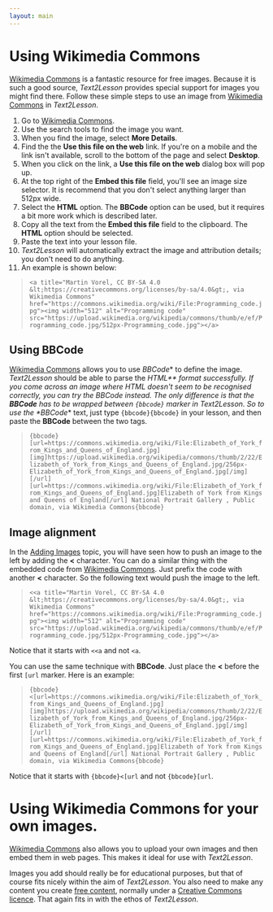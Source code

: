 ```yaml
---
layout: main
---
```


# Using Wikimedia Commons

[Wikimedia Commons](https://commons.wikimedia.org/wiki/Main_Page) is a fantastic
resource for free images. Because it is such a good source, _Text2Lesson_ provides
special support for images you might find there. Follow these simple steps to use
an image from [Wikimedia Commons](https://commons.wikimedia.org/wiki/Main_Page)
in _Text2Lesson_.

1. Go to [Wikimedia Commons](https://commons.wikimedia.org/wiki/Main_Page).
1. Use the search tools to find the image you want.
1. When you find the image, select **More Details**.
1. Find the the **Use this file on the web** link. If you're on a mobile and the
   link isn't available, scroll to the bottom of the page and select **Desktop**.
1. When you click on the link, a **Use this file on the web** dialog box will pop up.
1. At the top right of the **Embed this file** field, you'll see an image size selector.
   It is recommend that you don't select anything larger than 512px wide.
1. Select the **HTML** option. The **BBCode** option can be used, but it requires a
   bit more work which is described later.
1. Copy all the text from the **Embed this file** field to the clipboard. The **HTML**
   option should be selected.
1. Paste the text into your lesson file.
1. _Text2Lesson_ will automatically extract the image and attribution details; you
   don't need to do anything.
1. An example is shown below:

> `<a title="Martin Vorel, CC BY-SA 4.0 &lt;https://creativecommons.org/licenses/by-sa/4.0&gt;, via Wikimedia Commons" href="https://commons.wikimedia.org/wiki/File:Programming_code.jpg"><img width="512" alt="Programming code" src="https://upload.wikimedia.org/wikipedia/commons/thumb/e/ef/Programming_code.jpg/512px-Programming_code.jpg"></a>`

## Using BBCode

[Wikimedia Commons](https://commons.wikimedia.org/wiki/Main_Page) allows you to use
*BBCode** to define the image. *Text2Lesson* should be able to parse the **HTML\*\*
format successfully. If you come across an image where HTML doesn't seem to be
recognised correctly, you can try the *BBCode** instead. The only difference is that
the **BBCode** has to be wrapped between `{bbcode}` marker in _Text2Lesson_. So
to use the \*BBCode** text, just type `{bbcode}{bbcode}` in your lesson, and then
paste the **BBCode** between the two tags.

> `{bbcode}[url=https://commons.wikimedia.org/wiki/File:Elizabeth_of_York_from_Kings_and_Queens_of_England.jpg][img]https://upload.wikimedia.org/wikipedia/commons/thumb/2/22/Elizabeth_of_York_from_Kings_and_Queens_of_England.jpg/256px-Elizabeth_of_York_from_Kings_and_Queens_of_England.jpg[/img][/url]
[url=https://commons.wikimedia.org/wiki/File:Elizabeth_of_York_from_Kings_and_Queens_of_England.jpg]Elizabeth of York from Kings and Queens of England[/url]
National Portrait Gallery
, Public domain, via Wikimedia Commons{bbcode}`

## Image alignment

In the [Adding Images](add-images.md) topic, you will have seen how to push an
image to the left by adding the **<** character. You can do a similar thing with
the embedded code from [Wikimedia Commons](https://commons.wikimedia.org/wiki/Main_Page).
Just prefix the code with another **<** character. So the following text would push
the image to the left.

> `<<a title="Martin Vorel, CC BY-SA 4.0 &lt;https://creativecommons.org/licenses/by-sa/4.0&gt;, via Wikimedia Commons" href="https://commons.wikimedia.org/wiki/File:Programming_code.jpg"><img width="512" alt="Programming code" src="https://upload.wikimedia.org/wikipedia/commons/thumb/e/ef/Programming_code.jpg/512px-Programming_code.jpg"></a>`

Notice that it starts with `<<a` and not `<a`.

You can use the same technique with **BBCode**. Just place the **<** before the first `[url` marker. Here is an
example:

> `{bbcode}<[url=https://commons.wikimedia.org/wiki/File:Elizabeth_of_York_from_Kings_and_Queens_of_England.jpg][img]https://upload.wikimedia.org/wikipedia/commons/thumb/2/22/Elizabeth_of_York_from_Kings_and_Queens_of_England.jpg/256px-Elizabeth_of_York_from_Kings_and_Queens_of_England.jpg[/img][/url]
[url=https://commons.wikimedia.org/wiki/File:Elizabeth_of_York_from_Kings_and_Queens_of_England.jpg]Elizabeth of York from Kings and Queens of England[/url]
National Portrait Gallery
, Public domain, via Wikimedia Commons{bbcode}`

Notice that it starts with `{bbcode}<[url` and not `{bbcode}[url`.

# Using Wikimedia Commons for your own images.

[Wikimedia Commons](https://commons.wikimedia.org/wiki/Main_Page) also allows
you to upload your own images and then embed them in web pages. This makes it ideal
for use with _Text2Lesson_.

Images you add should really be for educational purposes, but that of course fits
nicely within the aim of _Text2Lesson_. You also need to make any content
you create [free content](https://en.wikipedia.org/wiki/Free_content), normally under
a [Creative Commons licence](https://en.wikipedia.org/wiki/Creative_Commons_license).
That again fits in with the ethos of _Text2Lesson_.

